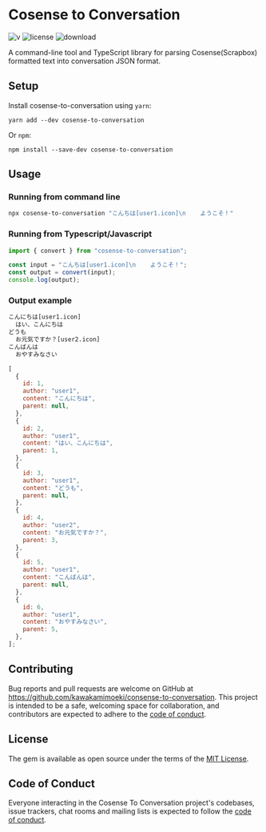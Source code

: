 # Cosense to Conversation

![v](https://badgen.net/npm/v/cosense-to-conversation)
![license](https://badgen.net/github/license/kawakamimoeki/cosense-to-conversation)
![download](https://badgen.net/npm/dw/cosense-to-conversation)

A command-line tool and TypeScript library for parsing Cosense(Scrapbox) formatted text into conversation JSON format.

## Setup

Install cosense-to-conversation using `yarn`:

```
yarn add --dev cosense-to-conversation
```

Or `npm`:

```
npm install --save-dev cosense-to-conversation
```

## Usage

### Running from command line

```bash
npx cosense-to-conversation "こんちは[user1.icon]\n    ようこそ！"
```

### Running from Typescript/Javascript

```ts
import { convert } from "cosense-to-conversation";

const input = "こんちは[user1.icon]\n    ようこそ！";
const output = convert(input);
console.log(output);
```

### Output example

```txt
こんにちは[user1.icon]
  はい、こんにちは
どうも
  お元気ですか？[user2.icon]
こんばんは
  おやすみなさい
```

```js
[
  {
    id: 1,
    author: "user1",
    content: "こんにちは",
    parent: null,
  },
  {
    id: 2,
    author: "user1",
    content: "はい、こんにちは",
    parent: 1,
  },
  {
    id: 3,
    author: "user1",
    content: "どうも",
    parent: null,
  },
  {
    id: 4,
    author: "user2",
    content: "お元気ですか？",
    parent: 3,
  },
  {
    id: 5,
    author: "user1",
    content: "こんばんは",
    parent: null,
  },
  {
    id: 6,
    author: "user1",
    content: "おやすみなさい",
    parent: 5,
  },
];
```

## Contributing

Bug reports and pull requests are welcome on GitHub at https://github.com/kawakamimoeki/consense-to-conversation. This project is intended to be a safe, welcoming space for collaboration, and contributors are expected to adhere to the [code of conduct](https://github.com/kawakamimoeki/cosense-to-conversation/blob/main/CODE_OF_CONDUCT.md).

## License

The gem is available as open source under the terms of the [MIT License](https://opensource.org/licenses/MIT).

## Code of Conduct

Everyone interacting in the Cosense To Conversation project's codebases, issue trackers, chat rooms and mailing lists is expected to follow the [code of conduct](https://github.com/kawakamimoeki/cosense-to-conversation/blob/main/CODE_OF_CONDUCT.md).
